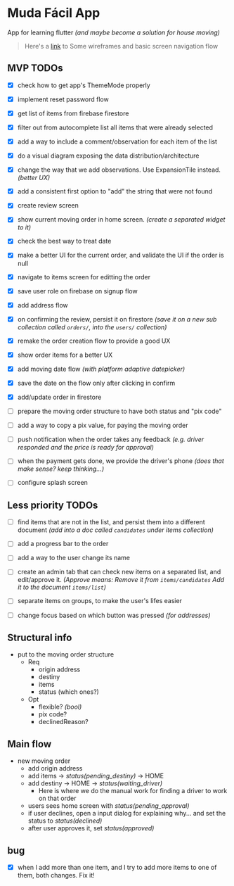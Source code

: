 # Muda Fácil App

App for learning flutter _(and maybe become a solution for house moving)_

> Here's a [link](https://app.diagrams.net/#G1ddqhjFzTeCn-ubGbUCgLDcDuqTYL2Z4N) to Some wireframes and basic screen navigation flow

## MVP TODOs

- [x] check how to get app's ThemeMode properly
- [x] implement reset password flow
- [x] get list of items from firebase firestore
- [x] filter out from autocomplete list all items that were already selected
- [x] add a way to include a comment/observation for each item of the list
- [x] do a visual diagram exposing the data distribution/architecture
- [x] change the way that we add observations. Use ExpansionTile instead. _(better UX)_
- [x] add a consistent first option to "add" the string that were not found
- [x] create review screen
- [x] show current moving order in home screen. _(create a separated widget to it)_
- [x] check the best way to treat date
- [x] make a better UI for the current order, and validate the UI if the order is null
- [x] navigate to items screen for editting the order
- [x] save user role on firebase on signup flow
- [x] add address flow
- [x] on confirming the review, persist it on firestore _(save it on a new sub collection called `orders/`, into the `users/` collection)_
- [x] remake the order creation flow to provide a good UX
- [x] show order items for a better UX
- [x] add moving date flow _(with platform adaptive datepicker)_
- [x] save the date on the flow only after clicking in confirm
- [x] add/update order in firestore
- [ ] prepare the moving order structure to have both status and "pix code"
- [ ] add a way to copy a pix value, for paying the moving order
- [ ] push notification when the order takes any feedback _(e.g. driver responded and the price is ready for approval)_
- [ ] when the payment gets done, we provide the driver's phone _(does that make sense? keep thinking...)_

- [ ] configure splash screen

## Less priority TODOs

- [ ] find items that are not in the list, and persist them into a different document _(add into a doc called `candidates` under items collection)_

- [ ] add a progress bar to the order

- [ ] add a way to the user change its name

- [ ] create an admin tab that can check new items on a separated list, and edit/approve it. _(Approve means: Remove it from `items/candidates` Add it to the document `items/list`)_

- [ ] separate items on groups, to make the user's lifes easier

- [ ] change focus based on which button was pressed _(for addresses)_

## Structural info

- put to the moving order structure
  - Req
    - origin address
    - destiny
    - items
    - status (which ones?)
  - Opt
    - flexible? _(bool)_
    - pix code?
    - declinedReason?

## Main flow

- new moving order
  - add origin address
  - add items -> _status(pending_destiny)_ -> HOME
  - add destiny -> HOME -> _status(waiting_driver)_
    - Here is where we do the manual work for finding a driver to work on that order
  - users sees home screen with _status(pending_approval)_
  - if user declines, open a input dialog for explaining why... and set the status to _status(declined)_
  - after user approves it, set _status(approved)_

## bug

- [x] when I add more than one item, and I try to add more items to one of them, both changes. Fix it!

